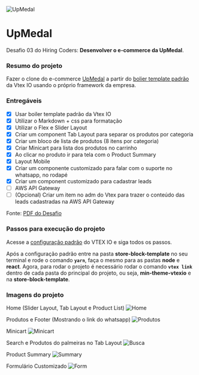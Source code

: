 ![UpMedal](https://i.imgur.com/UWPHx7S.jpg)

# UpMedal

Desafio 03 do Hiring Coders: **Desenvolver o e-commerce da UpMedal**.

### Resumo do projeto


Fazer o clone do e-commerce [UpMedal](https://www.upmedal.com/desafios) a partir do [bolier template padrão](https://github.com/vtex-apps/minimum-boilerplate-theme) da Vtex IO usando o próprio framework da empresa.

### Entregáveis


- [x]  Usar boiler template padrão da Vtex IO
- [x]  Utilizar o Markdown + css para formatação
- [x]  Utilizar o Flex e Slider Layout
- [x]  Criar um component Tab Layout para separar os produtos por categoria
- [x]  Criar um bloco de lista de produtos (8 itens por categoria)
- [x]  Criar Minicart para lista dos produtos no carrinho
- [x]  Ao clicar no produto ir para tela com o Product Summary
- [x]  Layout Mobile
- [x]  Criar um componente customizado para falar com o suporte no whatsapp, no rodapé
- [x]  Criar um component customizado para cadastrar leads
- [ ]  AWS API Gateway
- [ ]  (Opcional) Criar um item no adm do Vtex para trazer o conteúdo das leads cadastradas na AWS API Gateway

Fonte: [PDF do Desafio](https://drive.google.com/file/d/1KVNKIOWI0s8m4zMkUPtjj7gsBlgjlqad/view)

### Passos para execução do projeto


Acesse a [configuração padrão](https://learn.vtex.com/page/configurando-seu-ambiente) do VTEX IO e siga todos os passos.

Após a configuração padrão entre na pasta **store-block-template** no seu terminal e rode o comando **`yarn`**, faça o mesmo para as pastas **node** e **react**. Agora, para rodar o projeto é necessário rodar o comando **`vtex link`** dentro de cada pasta do principal do projeto, ou seja, **min-theme-vtexio** e na **store-block-template**.

### Imagens do projeto


Home (Slider Layout, Tab Layout e Product List)
![Home](https://i.imgur.com/JrNM1GY.jpg)


Produtos e Footer (Mostrando o link do whatsapp)
![Produtos](https://i.imgur.com/nE6jMSo.jpg)


Minicart
![Minicart](https://i.imgur.com/n0V7QGG.jpg)


Search e Produtos do palmeiras no Tab Layout
![Busca](https://i.imgur.com/7CTfwMA.jpg)


Product Summary
![Summary](https://i.imgur.com/kq5yPbd.jpg)


Formulário Customizado
![Form](https://i.imgur.com/i5GyZec.jpg)